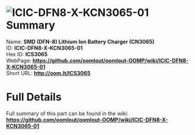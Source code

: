 
![ICIC-DFN8-X-KCN3065-01](https://github.com/oomlout/oomlout-OOMP/blob/master/parts/ICIC-DFN8-X-KCN3065-01/ICIC-DFN8-X-KCN3065-01_420.jpg)   
Summary
=================
  
Name: __SMD (DFN-8) Lithium Ion Battery Charger (CN3065)__    
ID: __ICIC-DFN8-X-KCN3065-01__   
Hex ID: __ICS3065__   
WebPage: __https://github.com/oomlout/oomlout-OOMP/wiki/ICIC-DFN8-X-KCN3065-01__   
Short URL: __http://oom.lt/ICS3065__   

Full Details
==========================
Full summary of this part can be found in the wiki:   
__https://github.com/oomlout/oomlout-OOMP/wiki/ICIC-DFN8-X-KCN3065-01__    

